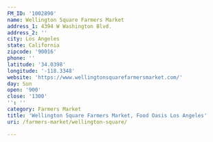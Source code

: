 ```yaml
---
FM_ID: '1002890'
name: Wellington Square Farmers Market
address_1: 4394 W Washington Blvd.
address_2: ''
city: Los Angeles
state: California
zipcode: '90016'
phone: ''
latitude: '34.0398'
longitude: '-118.3348'
website: 'https://www.wellingtonsquarefarmersmarket.com/'
day: Sun
open: '900'
close: '1300'
'': ''
category: Farmers Market
title: 'Wellington Square Farmers Market, Food Oasis Los Angeles'
uri: /farmers-market/wellington-square/

---
```

